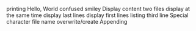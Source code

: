 printing Hello, World
confused smiley
Display content
two files display at the same time
display last lines
display first lines
listing third line
Special character file name
overwrite/create
Appending
